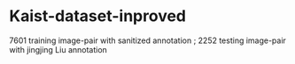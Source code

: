 # Kaist-dataset-inproved
7601 training image-pair with sanitized annotation ; 2252 testing image-pair with jingjing Liu annotation
